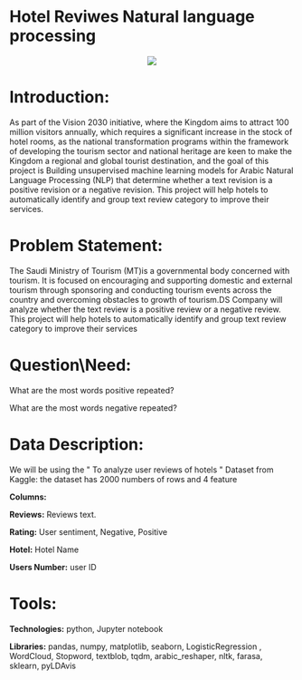 # Hotel Reviwes Natural language processing




<center><img align="center" src="IMDb.jpg"></center>

# Introduction: 

As part of the Vision 2030 initiative, where the Kingdom aims to attract 100 million visitors annually, which requires a significant increase in the stock of hotel rooms, as the national transformation programs within the framework of developing the tourism sector and national heritage are keen to make the Kingdom a regional and global tourist destination, and the goal of this project is Building unsupervised machine learning models for Arabic Natural Language Processing (NLP) that determine whether a text revision is a positive revision or a negative revision. This project will help hotels to automatically identify and group text review category to improve their services. 

 

# Problem Statement: 

The Saudi Ministry of Tourism (MT)is a governmental body concerned with tourism. It is focused on encouraging and supporting domestic and external tourism through sponsoring and conducting tourism events across the country and overcoming obstacles to growth of tourism.DS Company will analyze whether the text review is a positive review or a negative review. This project will help hotels to automatically identify and group text review category to improve their services 

# Question\Need: 

What are the most words positive repeated? 

What are the most words negative repeated? 

# Data Description: 

We will be using the " To analyze user reviews of hotels " Dataset from Kaggle: the dataset has 2000 numbers of rows and 4 feature 

**Columns:** 

**Reviews:** Reviews text. 

**Rating:** User sentiment, Negative, Positive 

**Hotel:** Hotel Name  

**Users Number:** user ID 

# Tools: 

**Technologies:** python, Jupyter notebook 

**Libraries:** pandas, numpy, matplotlib, seaborn, LogisticRegression , WordCloud, Stopword, textblob, tqdm, arabic_reshaper, nltk, farasa, sklearn, pyLDAvis 
